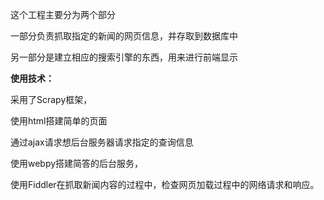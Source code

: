 
这个工程主要分为两个部分


一部分负责抓取指定的新闻的网页信息，并存取到数据库中

另一部分是建立相应的搜索引擎的东西，用来进行前端显示


**使用技术：**

采用了Scrapy框架，

使用html搭建简单的页面

通过ajax请求想后台服务器请求指定的查询信息

使用webpy搭建简答的后台服务，

使用Fiddler在抓取新闻内容的过程中，检查网页加载过程中的网络请求和响应。